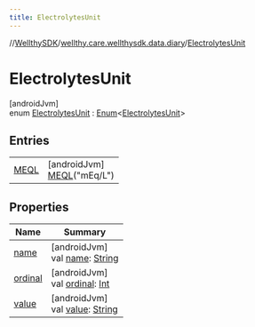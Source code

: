 ```yaml
---
title: ElectrolytesUnit
---
```

//[WellthySDK](../../../index.html)/[wellthy.care.wellthysdk.data.diary](../index.html)/[ElectrolytesUnit](index.html)



# ElectrolytesUnit



[androidJvm]\
enum [ElectrolytesUnit](index.html) : [Enum](https://kotlinlang.org/api/latest/jvm/stdlib/kotlin/-enum/index.html)&lt;[ElectrolytesUnit](index.html)&gt;



## Entries


| | |
|---|---|
| [MEQL](-m-e-q-l/index.html) | [androidJvm]<br>[MEQL](-m-e-q-l/index.html)("mEq/L") |


## Properties


| Name | Summary |
|---|---|
| [name](../../wellthy.care.wellthysdk.utils/-google-fit-syncing-manager/-syncing-data-type/-s-t-e-p-s/index.html#-372974862%2FProperties%2F-1123460525) | [androidJvm]<br>val [name](../../wellthy.care.wellthysdk.utils/-google-fit-syncing-manager/-syncing-data-type/-s-t-e-p-s/index.html#-372974862%2FProperties%2F-1123460525): [String](https://kotlinlang.org/api/latest/jvm/stdlib/kotlin/-string/index.html) |
| [ordinal](../../wellthy.care.wellthysdk.utils/-google-fit-syncing-manager/-syncing-data-type/-s-t-e-p-s/index.html#-739389684%2FProperties%2F-1123460525) | [androidJvm]<br>val [ordinal](../../wellthy.care.wellthysdk.utils/-google-fit-syncing-manager/-syncing-data-type/-s-t-e-p-s/index.html#-739389684%2FProperties%2F-1123460525): [Int](https://kotlinlang.org/api/latest/jvm/stdlib/kotlin/-int/index.html) |
| [value](value.html) | [androidJvm]<br>val [value](value.html): [String](https://kotlinlang.org/api/latest/jvm/stdlib/kotlin/-string/index.html) |

